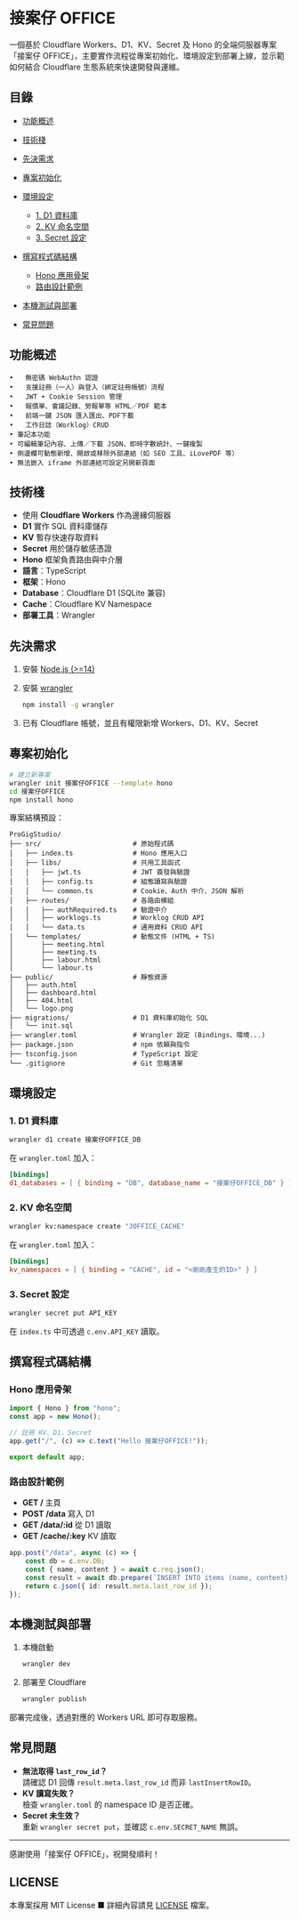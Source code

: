 # 接案仔 OFFICE

一個基於 Cloudflare Workers、D1、KV、Secret 及 Hono 的全端伺服器專案「接案仔 OFFICE」，主要實作流程從專案初始化、環境設定到部署上線，並示範如何結合 Cloudflare 生態系統來快速開發與運維。

## 目錄

- [功能概述](#功能概述)
- [技術棧](#技術棧)
- [先決需求](#先決需求)
- [專案初始化](#專案初始化)
- [環境設定](#環境設定)

  - [1. D1 資料庫](#1-d1-資料庫)
  - [2. KV 命名空間](#2-kv-命名空間)
  - [3. Secret 設定](#3-secret-設定)

- [撰寫程式碼結構](#撰寫程式碼結構)

  - [Hono 應用骨架](#hono-應用骨架)
  - [路由設計範例](#路由設計範例)

- [本機測試與部署](#本機測試與部署)
- [常見問題](#常見問題)

## 功能概述

    •	無密碼 WebAuthn 認證
    •	支援註冊（一人）與登入（綁定註冊帳號）流程
    •	JWT + Cookie Session 管理
    •	報價單、會議記錄、勞報單等 HTML／PDF 範本
    •	前端一鍵 JSON 匯入匯出、PDF下載
    •	工作日誌（Worklog）CRUD
    • 筆記本功能
    • 可編輯筆記內容、上傳／下載 JSON、即時字數統計、一鍵複製
    • 側邊欄可動態新增、開啟或移除外部連結（如 SEO 工具、iLovePDF 等）
    • 無法嵌入 iframe 外部連結可設定另開新頁面

## 技術棧

- 使用 **Cloudflare Workers** 作為邊緣伺服器
- **D1** 實作 SQL 資料庫儲存
- **KV** 暫存快速存取資料
- **Secret** 用於儲存敏感憑證
- **Hono** 框架負責路由與中介層
- **語言**：TypeScript
- **框架**：Hono
- **Database**：Cloudflare D1 (SQLite 兼容)
- **Cache**：Cloudflare KV Namespace
- **部署工具**：Wrangler

## 先決需求

1. 安裝 [Node.js (>=14)](https://nodejs.org/)
2. 安裝 [wrangler](https://developers.cloudflare.com/workers/wrangler/)

   ```bash
   npm install -g wrangler
   ```

3. 已有 Cloudflare 帳號，並且有權限新增 Workers、D1、KV、Secret

## 專案初始化

```bash
# 建立新專案
wrangler init 接案仔OFFICE --template hono
cd 接案仔OFFICE
npm install hono
```

專案結構預設：

```
ProGigStudio/
├── src/                       # 原始程式碼
│   ├── index.ts               # Hono 應用入口
│   ├── libs/                  # 共用工具函式
│   │   ├── jwt.ts             # JWT 簽發與驗證
│   │   ├── config.ts          # 組態讀寫與驗證
│   │   └── common.ts          # Cookie、Auth 中介、JSON 解析
│   ├── routes/                # 各路由模組
│   │   ├── authRequired.ts    # 驗證中介
│   │   ├── worklogs.ts        # Worklog CRUD API
│   │   └── data.ts            # 通用資料 CRUD API
│   └── templates/             # 動態文件 (HTML + TS)
│       ├── meeting.html
│       ├── meeting.ts
│       ├── labour.html
│       └── labour.ts
├── public/                    # 靜態資源
│   ├── auth.html
│   ├── dashboard.html
│   ├── 404.html
│   └── logo.png
├── migrations/                # D1 資料庫初始化 SQL
│   └── init.sql
├── wrangler.toml              # Wrangler 設定 (Bindings、環境...)
├── package.json               # npm 依賴與指令
├── tsconfig.json              # TypeScript 設定
└── .gitignore                 # Git 忽略清單
```

## 環境設定

### 1. D1 資料庫

```bash
wrangler d1 create 接案仔OFFICE_DB
```

在 `wrangler.toml` 加入：

```toml
[bindings]
d1_databases = [ { binding = "DB", database_name = "接案仔OFFICE_DB" } ]
```

### 2. KV 命名空間

```bash
wrangler kv:namespace create "JOFFICE_CACHE"
```

在 `wrangler.toml` 加入：

```toml
[bindings]
kv_namespaces = [ { binding = "CACHE", id = "<剛剛產生的ID>" } ]
```

### 3. Secret 設定

```bash
wrangler secret put API_KEY
```

在 `index.ts` 中可透過 `c.env.API_KEY` 讀取。

## 撰寫程式碼結構

### Hono 應用骨架

```ts
import { Hono } from "hono";
const app = new Hono();

// 註冊 KV、D1、Secret
app.get("/", (c) => c.text("Hello 接案仔OFFICE!"));

export default app;
```

### 路由設計範例

- **GET /** 主頁
- **POST /data** 寫入 D1
- **GET /data/\:id** 從 D1 讀取
- **GET /cache/\:key** KV 讀取

```ts
app.post("/data", async (c) => {
	const db = c.env.DB;
	const { name, content } = await c.req.json();
	const result = await db.prepare(`INSERT INTO items (name, content) VALUES (?, ?)`).bind(name, content).run();
	return c.json({ id: result.meta.last_row_id });
});
```

## 本機測試與部署

1. 本機啟動

   ```bash
   wrangler dev
   ```

2. 部署至 Cloudflare

   ```bash
   wrangler publish
   ```

部署完成後，透過對應的 Workers URL 即可存取服務。

## 常見問題

- **無法取得 `last_row_id`？**<br>請確認 D1 回傳 `result.meta.last_row_id` 而非 `lastInsertRowID`。
- **KV 讀寫失敗？**<br>檢查 `wrangler.toml` 的 namespace ID 是否正確。
- **Secret 未生效？**<br>重新 `wrangler secret put`，並確認 `c.env.SECRET_NAME` 無誤。

---

感謝使用「接案仔 OFFICE」，祝開發順利！

## LICENSE

本專案採用 MIT License ■ 詳細內容請見 [LICENSE](LICENSE) 檔案。
